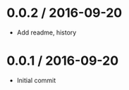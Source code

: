 
0.0.2 / 2016-09-20
==================

  * Add readme, history

0.0.1 / 2016-09-20
==================

  * Initial commit
